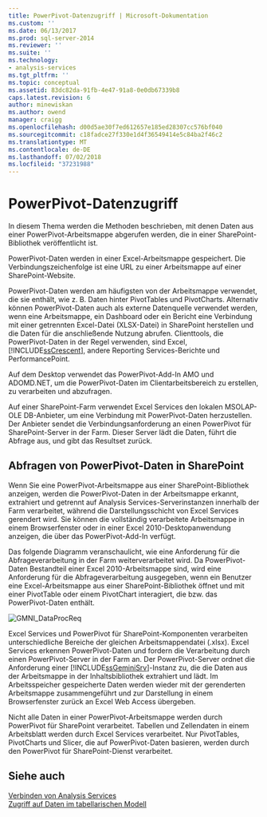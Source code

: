 ```yaml
---
title: PowerPivot-Datenzugriff | Microsoft-Dokumentation
ms.custom: ''
ms.date: 06/13/2017
ms.prod: sql-server-2014
ms.reviewer: ''
ms.suite: ''
ms.technology:
- analysis-services
ms.tgt_pltfrm: ''
ms.topic: conceptual
ms.assetid: 83dc82da-91fb-4e47-91a8-0e0db67339b8
caps.latest.revision: 6
author: minewiskan
ms.author: owend
manager: craigg
ms.openlocfilehash: d00d5ae30f7ed612657e185ed28307cc576bf040
ms.sourcegitcommit: c18fadce27f330e1d4f36549414e5c84ba2f46c2
ms.translationtype: MT
ms.contentlocale: de-DE
ms.lasthandoff: 07/02/2018
ms.locfileid: "37231988"
---
```

# <a name="powerpivot-data-access"></a>PowerPivot-Datenzugriff
  In diesem Thema werden die Methoden beschrieben, mit denen Daten aus einer PowerPivot-Arbeitsmappe abgerufen werden, die in einer SharePoint-Bibliothek veröffentlicht ist.  
  
 PowerPivot-Daten werden in einer Excel-Arbeitsmappe gespeichert. Die Verbindungszeichenfolge ist eine URL zu einer Arbeitsmappe auf einer SharePoint-Website.  
  
 PowerPivot-Daten werden am häufigsten von der Arbeitsmappe verwendet, die sie enthält, wie z. B. Daten hinter PivotTables und PivotCharts. Alternativ können PowerPivot-Daten auch als externe Datenquelle verwendet werden, wenn eine Arbeitsmappe, ein Dashboard oder ein Bericht eine Verbindung mit einer getrennten Excel-Datei (XLSX-Datei) in SharePoint herstellen und die Daten für die anschließende Nutzung abrufen. Clienttools, die PowerPivot-Daten in der Regel verwenden, sind Excel, [!INCLUDE[ssCrescent](../../includes/sscrescent-md.md)], andere Reporting Services-Berichte und PerformancePoint.  
  
 Auf dem Desktop verwendet das PowerPivot-Add-In AMO und ADOMD.NET, um die PowerPivot-Daten im Clientarbeitsbereich zu erstellen, zu verarbeiten und abzufragen.  
  
 Auf einer SharePoint-Farm verwendet Excel Services den lokalen MSOLAP-OLE DB-Anbieter, um eine Verbindung mit PowerPivot-Daten herzustellen. Der Anbieter sendet die Verbindungsanforderung an einen PowerPivot für SharePoint-Server in der Farm. Dieser Server lädt die Daten, führt die Abfrage aus, und gibt das Resultset zurück.  
  
##  <a name="queryproc"></a> Abfragen von PowerPivot-Daten in SharePoint  
 Wenn Sie eine PowerPivot-Arbeitsmappe aus einer SharePoint-Bibliothek anzeigen, werden die PowerPivot-Daten in der Arbeitsmappe erkannt, extrahiert und getrennt auf Analysis Services-Serverinstanzen innerhalb der Farm verarbeitet, während die Darstellungsschicht von Excel Services gerendert wird. Sie können die vollständig verarbeitete Arbeitsmappe in einem Browserfenster oder in einer Excel 2010-Desktopanwendung anzeigen, die über das PowerPivot-Add-In verfügt.  
  
 Das folgende Diagramm veranschaulicht, wie eine Anforderung für die Abfrageverarbeitung in der Farm weiterverarbeitet wird. Da PowerPivot-Daten Bestandteil einer Excel 2010-Arbeitsmappe sind, wird eine Anforderung für die Abfrageverarbeitung ausgegeben, wenn ein Benutzer eine Excel-Arbeitsmappe aus einer SharePoint-Bibliothek öffnet und mit einer PivotTable oder einem PivotChart interagiert, die bzw. das PowerPivot-Daten enthält.  
  
 ![GMNI_DataProcReq](../media/gmni-dataprocreq.gif "GMNI_DataProcReq")  
  
 Excel Services und PowerPivot für SharePoint-Komponenten verarbeiten unterschiedliche Bereiche der gleichen Arbeitsmappendatei (.xlsx). Excel Services erkennen PowerPivot-Daten und fordern die Verarbeitung durch einen PowerPivot-Server in der Farm an. Der PowerPivot-Server ordnet die Anforderung einer [!INCLUDE[ssGeminiSrv](../../includes/ssgeminisrv-md.md)]-Instanz zu, die die Daten aus der Arbeitsmappe in der Inhaltsbibliothek extrahiert und lädt. Im Arbeitsspeicher gespeicherte Daten werden wieder mit der gerenderten Arbeitsmappe zusammengeführt und zur Darstellung in einem Browserfenster zurück an Excel Web Access übergeben.  
  
 Nicht alle Daten in einer PowerPivot-Arbeitsmappe werden durch PowerPivot für SharePoint verarbeitet. Tabellen und Zellendaten in einem Arbeitsblatt werden durch Excel Services verarbeitet. Nur PivotTables, PivotCharts und Slicer, die auf PowerPivot-Daten basieren, werden durch den PowerPivot für SharePoint-Dienst verarbeitet.  
  
## <a name="see-also"></a>Siehe auch  
 [Verbinden von Analysis Services](../instances/connect-to-analysis-services.md)   
 [Zugriff auf Daten im tabellarischen Modell](../tabular-models/tabular-model-data-access.md)  
  
  
